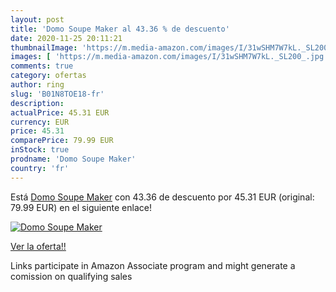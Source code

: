 ```yaml
---
layout: post
title: 'Domo Soupe Maker al 43.36 % de descuento'
date: 2020-11-25 20:11:21
thumbnailImage: 'https://m.media-amazon.com/images/I/31wSHM7W7kL._SL200_.jpg'
images: [ 'https://m.media-amazon.com/images/I/31wSHM7W7kL._SL200_.jpg' ]
comments: true
category: ofertas
author: ring
slug: 'B01N8TOE18-fr'
description:
actualPrice: 45.31 EUR
currency: EUR
price: 45.31
comparePrice: 79.99 EUR
inStock: true
prodname: 'Domo Soupe Maker'
country: 'fr'
---
```


Está [Domo Soupe Maker](https://www.amazon.fr/dp/B01N8TOE18/?tag=tolees0d-21) con 43.36 de descuento por 45.31 EUR (original: 79.99 EUR) en el siguiente enlace!

[![Domo Soupe Maker](https://m.media-amazon.com/images/I/31wSHM7W7kL._SL200_.jpg)](https://www.amazon.fr/dp/B01N8TOE18/?tag=tolees0d-21)

[Ver la oferta!!](https://www.amazon.fr/dp/B01N8TOE18/?tag=tolees0d-21)

Links participate in Amazon Associate program and might generate a comission on qualifying sales


